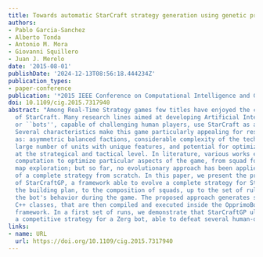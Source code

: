 ```yaml
---
title: Towards automatic StarCraft strategy generation using genetic programming
authors:
- Pablo Garcia-Sanchez
- Alberto Tonda
- Antonio M. Mora
- Giovanni Squillero
- Juan J. Merelo
date: '2015-08-01'
publishDate: '2024-12-13T08:56:18.444234Z'
publication_types:
- paper-conference
publication: '*2015 IEEE Conference on Computational Intelligence and Games (CIG)*'
doi: 10.1109/cig.2015.7317940
abstract: "Among Real-Time Strategy games few titles have enjoyed the continued success
  of StarCraft. Many research lines aimed at developing Artificial Intelligences,
  or ``bots'', capable of challenging human players, use StarCraft as a platform.
  Several characteristics make this game particularly appealing for researchers, such
  as: asymmetric balanced factions, considerable complexity of the technology trees,
  large number of units with unique features, and potential for optimization both
  at the strategical and tactical level. In literature, various works exploit evolutionary
  computation to optimize particular aspects of the game, from squad formation to
  map exploration; but so far, no evolutionary approach has been applied to the development
  of a complete strategy from scratch. In this paper, we present the preliminary results
  of StarCraftGP, a framework able to evolve a complete strategy for StarCraft, from
  the building plan, to the composition of squads, up to the set of rules that define
  the bot's behavior during the game. The proposed approach generates strategies as
  C++ classes, that are then compiled and executed inside the OpprimoBot open-source
  framework. In a first set of runs, we demonstrate that StarCraftGP ultimately generates
  a competitive strategy for a Zerg bot, able to defeat several human-designed bots."
links:
- name: URL
  url: https://doi.org/10.1109/cig.2015.7317940
---
```

